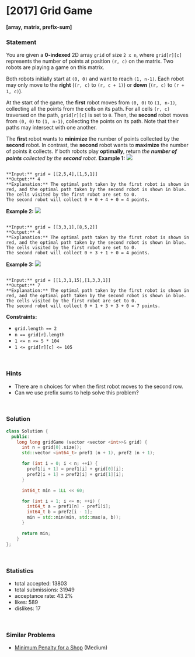 # [2017] Grid Game

**[array, matrix, prefix-sum]**

### Statement

You are given a **0-indexed** 2D array `grid` of size `2 x n`, where `grid[r][c]` represents the number of points at position `(r, c)` on the matrix. Two robots are playing a game on this matrix.

Both robots initially start at `(0, 0)` and want to reach `(1, n-1)`. Each robot may only move to the **right** (`(r, c)` to `(r, c + 1)`) or **down** (`(r, c)` to `(r + 1, c)`).

At the start of the game, the **first** robot moves from `(0, 0)` to `(1, n-1)`, collecting all the points from the cells on its path. For all cells `(r, c)` traversed on the path, `grid[r][c]` is set to `0`. Then, the **second** robot moves from `(0, 0)` to `(1, n-1)`, collecting the points on its path. Note that their paths may intersect with one another.

The **first** robot wants to **minimize** the number of points collected by the **second** robot. In contrast, the **second** robot wants to **maximize** the number of points it collects. If both robots play **optimally**, return *the **number of points** collected by the **second** robot.*
**Example 1:**
![](https://assets.leetcode.com/uploads/2021/09/08/a1.png)

```

**Input:** grid = [[2,5,4],[1,5,1]]
**Output:** 4
**Explanation:** The optimal path taken by the first robot is shown in red, and the optimal path taken by the second robot is shown in blue.
The cells visited by the first robot are set to 0.
The second robot will collect 0 + 0 + 4 + 0 = 4 points.

```

**Example 2:**
![](https://assets.leetcode.com/uploads/2021/09/08/a2.png)

```

**Input:** grid = [[3,3,1],[8,5,2]]
**Output:** 4
**Explanation:** The optimal path taken by the first robot is shown in red, and the optimal path taken by the second robot is shown in blue.
The cells visited by the first robot are set to 0.
The second robot will collect 0 + 3 + 1 + 0 = 4 points.

```

**Example 3:**
![](https://assets.leetcode.com/uploads/2021/09/08/a3.png)

```

**Input:** grid = [[1,3,1,15],[1,3,3,1]]
**Output:** 7
**Explanation:** The optimal path taken by the first robot is shown in red, and the optimal path taken by the second robot is shown in blue.
The cells visited by the first robot are set to 0.
The second robot will collect 0 + 1 + 3 + 3 + 0 = 7 points.

```

**Constraints:**
* `grid.length == 2`
* `n == grid[r].length`
* `1 <= n <= 5 * 104`
* `1 <= grid[r][c] <= 105`


<br>

### Hints

- There are n choices for when the first robot moves to the second row.
- Can we use prefix sums to help solve this problem?

<br>

### Solution

```cpp
class Solution {
  public:
    long long gridGame (vector <vector <int>>& grid) {
      int n = grid[0].size();
      std::vector <int64_t> pref1 (n + 1), pref2 (n + 1);

      for (int i = 0; i < n; ++i) {
        pref1[i + 1] = pref1[i] + grid[0][i];
        pref2[i + 1] = pref2[i] + grid[1][i];
      }

      int64_t min = 1LL << 60;

      for (int i = 1; i <= n; ++i) {
        int64_t a = pref1[n] - pref1[i];
        int64_t b = pref2[i - 1];
        min = std::min(min, std::max(a, b));
      }

      return min;
    }
};
```

<br>

### Statistics

- total accepted: 13803
- total submissions: 31949
- acceptance rate: 43.2%
- likes: 589
- dislikes: 17

<br>

### Similar Problems

- [Minimum Penalty for a Shop](https://leetcode.com/problems/minimum-penalty-for-a-shop) (Medium)
